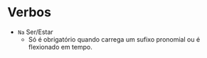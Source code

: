 # Verbos

-   `Na` Ser/Estar
    -   Só é obrigatório quando carrega um sufixo pronomial ou é flexionado em tempo.
